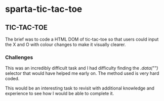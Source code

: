 # sparta-tic-tac-toe

## TIC-TAC-TOE

The brief was to code a HTML DOM of tic-tac-toe so that users could input the X and O with colour changes to make it visually clearer.

### Challenges

This was an incredibly difficult task and I had difficulty finding the *.data("")* selector that would have helped me early on.
The method used is very hard coded.

This would be an interesting task to revisit with additional knowledge and experience to see how I would be able to complete it.